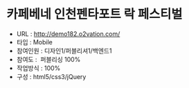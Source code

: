 # 카페베네 인천펜타포트 락 페스티벌
- URL  : http://demo182.o2vation.com/
- 타입 : Mobile
- 참여인원 : 디자인1/퍼블리셔1/백엔드1
- 참여도 :  퍼블리싱 100%
- 작업방식 : 100%
- 구성 : html5/css3/jQuery
